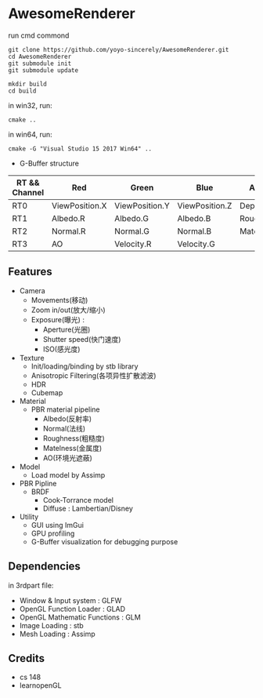 # AwesomeRenderer
<!-- ![](https://github.com/yoyo-sincerely/physical-based-renderer/blob/master/model.png) -->
<!-- ![](https://github.com/yoyo-sincerely/physical-based-renderer/blob/master/teapot.jpg) -->

run cmd commond 

```
git clone https://github.com/yoyo-sincerely/AwesomeRenderer.git
cd AwesomeRenderer
git submodule init
git submodule update

mkdir build
cd build
```
in win32, run:
```
cmake ..
```

in win64, run:
```
cmake -G "Visual Studio 15 2017 Win64" ..
```

- G-Buffer structure

<!--![](https://github.com/yoyo-sincerely/MyPic/blob/master/PBR/GBuffer_data_structure.png?raw=true)-->

| RT && Channel | Red | Green | Blue | Alpha |
| - | - | - | - | - |
| RT0 | ViewPosition.X | ViewPosition.Y | ViewPosition.Z | Depth |
| RT1 | Albedo.R | Albedo.G | Albedo.B | Roughness |
| RT2 | Normal.R | Normal.G | Normal.B | Matelness | 
| RT3 | AO | Velocity.R | Velocity.G | 


## Features

- Camera
	- Movements(移动)
	- Zoom in/out(放大/缩小)
	- Exposure(曝光) :
		- Aperture(光圈)
		- Shutter speed(快门速度)
		- ISO(感光度)
- Texture
	- Init/loading/binding by stb library
	- Anisotropic Filtering(各项异性扩散滤波)
	- HDR
	- Cubemap
- Material
	- PBR material pipeline
		- Albedo(反射率)
		- Normal(法线)
		- Roughness(粗糙度)
		- Matelness(金属度)
		- AO(环境光遮蔽)
- Model
	- Load model by Assimp
- PBR Pipline
	- BRDF
		- Cook-Torrance model
		- Diffuse : Lambertian/Disney
- Utility
	- GUI using ImGui
	- GPU profiling
	- G-Buffer visualization for debugging purpose

## Dependencies

in 3rdpart file:

- Window & Input system : GLFW
- OpenGL Function Loader : GLAD
- OpenGL Mathematic Functions : GLM
- Image Loading : stb
- Mesh Loading : Assimp

## Credits

- cs 148
- learnopenGL
